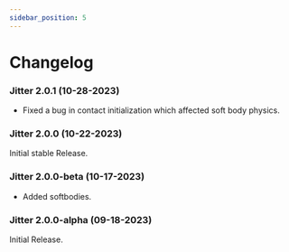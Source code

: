 ```yaml
---
sidebar_position: 5
---
```


# Changelog

### Jitter 2.0.1 (10-28-2023)

- Fixed a bug in contact initialization which affected soft body physics.

### Jitter 2.0.0 (10-22-2023)

Initial stable Release.

### Jitter 2.0.0-beta (10-17-2023)

- Added softbodies.

### Jitter 2.0.0-alpha (09-18-2023)

Initial Release.
